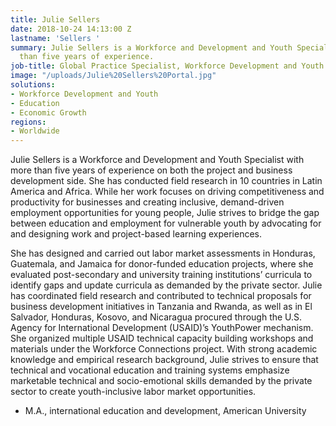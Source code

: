 ```yaml
---
title: Julie Sellers
date: 2018-10-24 14:13:00 Z
lastname: 'Sellers '
summary: Julie Sellers is a Workforce and Development and Youth Specialist with more
  than five years of experience.
job-title: Global Practice Specialist, Workforce Development and Youth
image: "/uploads/Julie%20Sellers%20Portal.jpg"
solutions:
- Workforce Development and Youth
- Education
- Economic Growth
regions:
- Worldwide
---
```


Julie Sellers is a Workforce and Development and Youth Specialist with more than five years of experience on both the project and business development side. She has conducted field research in 10 countries in Latin America and Africa. While her work focuses on driving competitiveness and productivity for businesses and creating inclusive, demand-driven employment opportunities for young people, Julie strives to bridge the gap between education and employment for vulnerable youth by advocating for and designing work and project-based learning experiences. 

She has designed and carried out labor market assessments in Honduras, Guatemala, and Jamaica for donor-funded education projects, where she evaluated post-secondary and university training institutions’ curricula to identify gaps and update curricula as demanded by the private sector. Julie has coordinated field research and contributed to technical proposals for business development initiatives in Tanzania and Rwanda, as well as in El Salvador, Honduras, Kosovo, and Nicaragua procured through the U.S. Agency for International Development (USAID)’s YouthPower mechanism. She organized multiple USAID technical capacity building workshops and materials under the Workforce Connections project. With strong academic knowledge and empirical research background, Julie strives to ensure that technical and vocational education and training systems emphasize marketable technical and socio-emotional skills demanded by the private sector to create youth-inclusive labor market opportunities.

* M.A., international education and development, American University